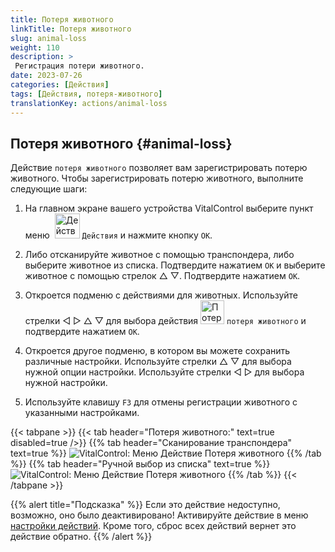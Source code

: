 ```yaml
---
title: Потеря животного
linkTitle: Потеря животного
slug: animal-loss
weight: 110
description: >
 Регистрация потери животного.
date: 2023-07-26
categories: [Действия]
tags: [Действия, потеря-животного]
translationKey: actions/animal-loss
---
```


## Потеря животного {#animal-loss}

Действие `потеря животного` позволяет вам зарегистрировать потерю животного. Чтобы зарегистрировать потерю животного, выполните следующие шаги:

1. На главном экране вашего устройства VitalControl выберите пункт меню &nbsp;<img src="/icons/actions.svg" width="40" align="bottom" alt="Действия" /> `Действия` и нажмите кнопку `OK`.

2. Либо отсканируйте животное с помощью транспондера, либо выберите животное из списка. Подтвердите нажатием `OK` и выберите животное с помощью стрелок △ ▽. Подтвердите нажатием `OK`.

3. Откроется подменю с действиями для животных. Используйте стрелки ◁ ▷ △ ▽ для выбора действия <img src="/icons/actions/animal-loss.svg" width="38" align="bottom" alt="Потеря животного" /> `потеря животного` и подтвердите нажатием `OK`.

4. Откроется другое подменю, в котором вы можете сохранить различные настройки. Используйте стрелки △ ▽ для выбора нужной опции настройки. Используйте стрелки ◁ ▷ для выбора нужной настройки.

5. Используйте клавишу `F3` для отмены регистрации животного с указанными настройками.

{{< tabpane >}}
{{< tab header="Потеря животного:" text=true disabled=true />}}
{{% tab header="Сканирование транспондера" text=true %}}
![VitalControl: Меню Действие Потеря животного](../images/animalloss-scan.png "Регистрация потери животного")
{{% /tab %}}
{{% tab header="Ручной выбор из списка" text=true %}}
![VitalControl: Меню Действие Потеря животного](../images/animalloss.png "Регистрация потери животного")
{{% /tab %}}
{{< /tabpane >}}

{{% alert title="Подсказка" %}}
Если это действие недоступно, возможно, оно было деактивировано! Активируйте действие в меню [настройки действий](../setting/). Кроме того, сброс всех действий вернет это действие обратно.
{{% /alert %}}

